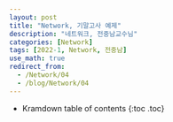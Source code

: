 ```yaml
---
layout: post
title: "Network, 기말고사 예제"
description: "네트워크, 전중남교수님"
categories: [Network]
tags: [2022-1, Network, 전중남]
use_math: true
redirect_from:
  - /Network/04
  - /blog/Network/04
---
```


* Kramdown table of contents
{:toc .toc} 

